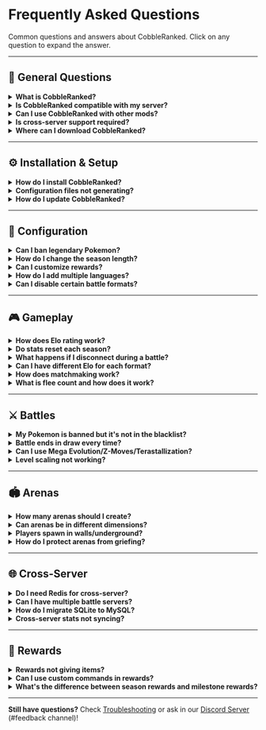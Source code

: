 # Frequently Asked Questions

Common questions and answers about CobbleRanked. Click on any question to expand the answer.

---

## 📌 General Questions

<details>
<summary><strong>What is CobbleRanked?</strong></summary>

CobbleRanked is a competitive ranked battle system for Minecraft servers running Cobblemon. It provides:
- **Elo-based matchmaking** - Skill-based player matching
- **Multiple battle formats** - Singles (1v1), Doubles (2v2)
- **Seasonal leaderboards** - Automatic rotation and rewards
- **Customizable restrictions** - Ban Pokemon/moves/abilities/items
- **Cross-server support** - MySQL + Redis for multi-server networks

</details>

<details>
<summary><strong>Is CobbleRanked compatible with my server?</strong></summary>

**Requirements:**
- Minecraft **1.21.1**
- Fabric Loader **0.17.2+**
- Cobblemon **1.7.0+**
- Fabric API **0.116.6+**

If your server meets these requirements, CobbleRanked will work!

**Check your versions:**
```bash
/version
/fabric
```

</details>

<details>
<summary><strong>Can I use CobbleRanked with other mods?</strong></summary>

**Yes!** CobbleRanked is compatible with most Fabric mods.

**Tested with:**
- ✅ Cobblemon addons (Cobbledex, Cobblepedia)
- ✅ World protection (WorldGuard, GriefPrevention)
- ✅ Economy mods (for reward commands)
- ✅ Permission mods (LuckPerms, PermissionsEx)
- ✅ Chat mods
- ✅ Utility mods

**Potential conflicts:**
- ❌ Mods that modify battle mechanics
- ❌ Mods that override Pokemon stats

</details>

<details>
<summary><strong>Is cross-server support required?</strong></summary>

**No!** CobbleRanked works in two modes:

**Single-Server Mode (Default):**
- Uses SQLite (built-in)
- No additional setup needed
- Perfect for 1-100 players

**Cross-Server Mode (Optional):**
- Uses MySQL + Redis
- Requires configuration
- For networks with multiple servers (lobby + battle servers)

**Most servers use single-server mode.**

</details>

<details>
<summary><strong>Where can I download CobbleRanked?</strong></summary>

**Official source:**
- **[Discord Server](https://discord.gg/VVVvBTqqyP)** - Join for latest releases
- Modrinth _(coming soon)_
- CurseForge _(coming soon)_

**⚠️ Currently only distributed via Discord!**

Do not download from unofficial sources:
- May contain outdated versions
- May contain malware
- May contain modified/malicious code

</details>

---

## ⚙️ Installation & Setup

<details>
<summary><strong>How do I install CobbleRanked?</strong></summary>

**Quick installation:**

1. **Download** the JAR file from our [Discord Server](https://discord.gg/VVVvBTqqyP)
2. **Place** in `mods/` folder
3. **Ensure dependencies** are installed (Cobblemon, Fabric API)
4. **Start server** - Configs auto-generate in `config/cobbleranked/`
5. **Create arena:** `/rankedarena setArena main_arena pos1` (repeat for pos2)
6. **Test:** `/ranked`

See [Installation Guide](../getting-started/installation.md) for detailed steps.

</details>

<details>
<summary><strong>Configuration files not generating?</strong></summary>

**Troubleshooting steps:**

1. **Verify CobbleRanked is loaded:**
   ```bash
   /mod list
   ```
   Should show "CobbleRanked" in the list.

2. **Check logs for errors:**
   ```bash
   tail -f logs/latest.log | grep CobbleRanked
   ```

3. **Ensure dependencies installed:**
   - Cobblemon 1.7.0+
   - Fabric API 0.116.6+

4. **Remove conflicting mods** (if any)

5. **Reinstall:**
   - Delete CobbleRanked from `mods/`
   - Download latest version
   - Restart server

**Still broken?** Check [Troubleshooting](troubleshooting.md).

</details>

<details>
<summary><strong>How do I update CobbleRanked?</strong></summary>

**Safe update procedure:**

1. **Backup configs:**
   ```bash
   cp -r config/cobbleranked config/cobbleranked.backup
   ```

2. **Backup database (SQLite):**
   ```bash
   cp config/cobbleranked/ranked.db config/cobbleranked/ranked.db.backup
   ```

3. **Stop server:**
   ```bash
   /stop
   ```

4. **Replace JAR:**
   - Delete old `CobbleRanked-*.jar` from `mods/`
   - Add new version to `mods/`

5. **Start server:**
   - Configs migrate automatically
   - Check console for migration messages

6. **Test:**
   ```bash
   /rankedarena reload
   /ranked
   ```

See [Migration Guide](../getting-started/migration.md) for version-specific instructions.

</details>

---

## 🔧 Configuration

<details>
<summary><strong>Can I ban legendary Pokemon?</strong></summary>

**Yes!** Use the label-based blacklist system:

```json5
{
  "black_list_labels": [
    "legendary",  // Bans all legendary Pokemon
    "mythical",   // Bans all mythical Pokemon
    "ultra_beast" // Bans all Ultra Beasts
  ]
}
```

**File:** `config/cobbleranked/blacklist.json5`

**Available labels:**
- `legendary` - Mewtwo, Rayquaza, Dialga, etc.
- `mythical` - Mew, Celebi, Jirachi, etc.
- `ultra_beast` - Nihilego, Buzzwole, etc.
- `paradox` - Iron Treads, Great Tusk, etc.
- `powerhouse` - Dragonite, Garchomp, etc.

See [Blacklist Configuration](../configuration/blacklist.md) for full list.

</details>

<details>
<summary><strong>How do I change the season length?</strong></summary>

**Edit config.json5:**

```json5
{
  "ranked_match": {
    "reset_days": 30  // Change to desired days (0 = disabled)
  }
}
```

**Examples:**
- `reset_days: 7` - Weekly seasons
- `reset_days: 30` - Monthly seasons (default)
- `reset_days: 90` - Quarterly seasons
- `reset_days: 0` - Disable automatic rotation

**Reload config:**
```bash
/rankedarena reload
```

**Check current season:**
```bash
/rankedarena season info
```

</details>

<details>
<summary><strong>Can I customize rewards?</strong></summary>

**Yes!** Edit `rewards.json5`:

```json5
{
  "season_rewards": {
    "singles": {
      "rank_1": {
        "rank_range": "1",
        "display": "&6&l🏆 Champion Reward",
        "item": "minecraft:diamond",
        "commands": [
          "give {player} minecraft:diamond 64",
          "eco give {player} 1000",
          "lp user {player} permission set cobbleranked.title.legend true"
        ]
      }
    }
  },
  "milestone_rewards": {
    "singles": {
      "wins_10": {
        "type": "WINS",
        "requirement": 10,
        "commands": ["give {player} minecraft:gold_ingot 10"]
      }
    }
  }
}
```

**Placeholders:**
- `{player}` - Player username
- `{elo}` - Player's Elo rating
- `{rank}` - Player's rank position

See [Rewards Configuration](../configuration/rewards.md) for detailed guide.

</details>

<details>
<summary><strong>How do I add multiple languages?</strong></summary>

**Built-in languages:**
- English (`en-Us`)
- Japanese (`ja-Jp`)
- Portuguese (`pt-Br`)
- Russian (`ru-Ru`)

**Change language:**

Edit `config.json5`:
```json5
{
  "language": "ja-Jp"  // Change to desired language
}
```

**Create custom language:**

1. **Copy existing language file:**
   ```bash
   cp config/cobbleranked/language/en-Us.json5 config/cobbleranked/language/fr-Fr.json5
   ```

2. **Translate all text** in the new file

3. **Copy GUI file:**
   ```bash
   cp config/cobbleranked/gui/gui-enUs.json5 config/cobbleranked/gui/gui-frFr.json5
   ```

4. **Translate GUI text**

5. **Set language in config:**
   ```json5
   {
     "language": "fr-Fr"
   }
   ```

See [Language Customization](../configuration/languages.md).

</details>

<details>
<summary><strong>Can I disable certain battle formats?</strong></summary>

**No direct disable**, but you can effectively hide formats:

**Method 1: Hide GUI buttons**

Edit `gui-enUs.json5` and remove or hide the queue button:

```json5
{
  "gui_ranked": {
    "items": {
      // Remove or comment out this entire section
      // "doubles_queue": { ... }
    }
  }
}
```

**Method 2: Set extremely high minimum Pokemon requirement**

```json5
{
  "ranked_match": {
    "limitPokemon_doubles": 999  // Effectively disables Doubles
  }
}
```

**Method 3: Use permissions** (requires permission plugin)

Grant only Singles permission:
```bash
/lp group default permission set cobbleranked.queue.singles true
/lp group default permission set cobbleranked.queue.doubles false
```

**Note:** All formats are always available via commands to players with permissions.

</details>

---

## 🎮 Gameplay

<details>
<summary><strong>How does Elo rating work?</strong></summary>

Elo is a skill-based rating system that adjusts based on your battle performance.

**How it works:**
- **Start:** 1000 Elo (default)
- **Win:** Gain Elo (amount depends on opponent's rating)
- **Lose:** Lose Elo (amount depends on opponent's rating)
- **Higher Elo = Better rank**

**Three systems available:**

**1. LEGACY (Simple Random)**
- Win: +10 to +30 points (random)
- Loss: -10 to -30 points (random)

**2. POKEMON_SHOWDOWN (Recommended)**
- K-factor based calculation
- Win against higher Elo = more points
- Provisional period: First 10 matches use higher K-factor (faster adjustment)
- Elo decay for inactive players

**3. GLICKO2 (Advanced)**
- Rating Deviation (RD) measures uncertainty
- Volatility tracks rating stability
- More accurate for competitive play
- Recommended for serious ranked servers

**Formula (Pokemon Showdown):**
```
Expected Score = 1 / (1 + 10^((Opponent Elo - Your Elo) / 400))
New Elo = Old Elo + K * (Actual Score - Expected Score)
```

See [Elo System Guide](../features/elo-system.md) for detailed explanation.

</details>

<details>
<summary><strong>Do stats reset each season?</strong></summary>

**What resets:**
- ✅ Reward collection flags (can claim rewards again)

**What persists (does NOT reset):**
- ✅ Elo rating (unless configured to reset)
- ✅ Win/loss record (unless configured to reset)
- ✅ Flee count
- ✅ All match history

**Configurable in config.json5:**
```json5
{
  "ranked_match": {
    "season_reset": {
      "reset_elo": false,          // Set true to reset Elo
      "reset_wins_losses": false   // Set true to reset W/L
    }
  }
}
```

**Default:** Stats persist for long-term progression!

</details>

<details>
<summary><strong>What happens if I disconnect during a battle?</strong></summary>

**Immediate effects:**
- **Flee count +1** (tracked permanently)
- **Counts as loss** (Elo penalty applied)
- **Opponent wins** (receives Elo gain)

**Flee count tracking:**
- Never decreases automatically
- Visible in player stats
- Admins can reset: `/rankedarena setflee <player> 0`

**Disconnect penalties:**
- Same for crashes and intentional disconnects (prevents abuse)
- Contact admin to reset flee count if crash was legitimate

**Prevention:**
- Ensure stable connection before queuing
- Don't queue during server restarts
- Fix client crashes before playing ranked

</details>

<details>
<summary><strong>Can I have different Elo for each format?</strong></summary>

**Yes!** Each format has completely independent stats:

**Per-Format Tracking:**
- ✅ Separate Elo rating
- ✅ Separate win/loss record
- ✅ Separate leaderboard ranking
- ✅ Separate rewards

**Example player stats:**
- **Singles:** 1450 Elo, 28W-14L (Rank #5)
- **Doubles:** 1100 Elo, 8W-6L (Rank #23)

**Why separate?**
- Different formats require different skills
- Encourages trying multiple formats
- Fair competition within each format

</details>

<details>
<summary><strong>How does matchmaking work?</strong></summary>

**Matchmaking flow:**

1. **Join queue** for a format (`/ranked` → select format)

2. **Initial search** for opponent with similar Elo:
   - Range: ±100 Elo (immediate match)
   - Same format only (Singles vs Singles, etc.)

3. **Dynamic range expansion** (if no match found):
   - Every 30 seconds: Range expands by +5 Elo
   - Max expansion: 3x initial range (±600 Elo)

4. **Match found:**
   - Both players notified
   - Teleported to random arena
   - Battle starts after 10-second countdown

**Configuration:**

```json5
{
  "matchmaking": {
    "dynamicEloRange": {
      "enabled": true,
      "initialRange": 200,        // ±200 Elo initial
      "expansionDelay": 30,        // Wait 30s before expanding
      "expansionRate": 5,          // +5 Elo per second after delay
      "maxMultiplier": 3.0,        // Max 3x initial range
      "immediateMatchRange": 100   // ±100 Elo = instant match
    }
  }
}
```

See [Ranked Battles](../features/ranked-battles.md) for details.

</details>

<details>
<summary><strong>What is flee count and how does it work?</strong></summary>

**Flee count** tracks how many times a player disconnected during ranked battles.

**How it increases:**
- +1 every time you disconnect during an active battle
- Includes crashes, timeouts, and intentional disconnects
- Same penalty for all disconnect types (prevents abuse)

**Automatic penalties (configurable):**
Based on total flee count, you receive temporary queue bans. Default tiers:
- **1-5 flee count**: 5 minute queue ban
- **6-10 flee count**: 15 minute queue ban
- **11+ flee count**: 30 minute queue ban

**⚠️ Admins can customize these tiers in [config.json5](../configuration/README.md#flee-penalty-system):**
```json5
"flee_penalty": {
  "tiers": [
    { "flee_min": 1, "flee_max": 5, "penalty_minutes": 5 },
    { "flee_min": 6, "flee_max": 10, "penalty_minutes": 15 },
    { "flee_min": 11, "flee_max": 999, "penalty_minutes": 30 }
  ]
}
```

**✅ Automatic decay system (NEW):**
Flee count now **automatically decreases** over time:
- **Default**: -1 flee count every 24 hours
- Decay works **even while offline** (based on time elapsed)
- When flee count reaches 0, queue bans are cleared
- Admins can configure decay rate and interval

**Decay configuration ([config.json5](../configuration/README.md#flee-decay-system)):**
```json5
"flee_decay": {
  "enabled": true,              // Enable automatic decay
  "decay_rate": 1,              // Reduce by 1 per interval
  "decay_interval_hours": 24    // Every 24 hours
}
```

**Example decay scenarios:**
- **flee count = 10** → After 24h → **flee count = 9**
- **flee count = 5, offline for 3 days** → After login → **flee count = 2** (3 intervals elapsed)
- **flee count = 2, offline for 2 days** → After login → **flee count = 0** (penalty cleared)

**Manual reset (admin command):**
```bash
/rankedarena setflee <player> 0
```

**For legitimate crashes:**
Contact an admin on Discord with:
- Crash report (`crash-reports/` folder)
- Server logs showing disconnect
- Explanation of what happened

**Admins can:**
- Disable decay entirely (`"enabled": false`)
- Speed up decay (`"decay_interval_hours": 12` = every 12 hours)
- Increase decay rate (`"decay_rate": 2` = -2 per interval)
- Create custom penalty tiers (e.g., 1-minute ban for first offense)

</details>

---

## ⚔️ Battles

<details>
<summary><strong>My Pokemon is banned but it's not in the blacklist?</strong></summary>

**Possible causes:**

**1. Label-based ban:**

Check `blacklist.json5` for label bans:
```json5
{
  "black_list_labels": [
    "legendary",  // Bans ALL legendary Pokemon
    "mythical",
    "ultra_beast"
  ]
}
```

If your Pokemon has a banned label, it's blocked even if not explicitly listed.

**2. Move/ability/item ban:**

Your Pokemon may have:
- Banned move (e.g., "Fissure")
- Banned ability (e.g., "Moody")
- Banned held item (e.g., "Bright Powder")

Check these sections in `blacklist.json5`:
```json5
{
  "black_list_moves": ["Fissure", "Double Team"],
  "black_list_ability": ["Moody", "Shadow Tag"],
  "black_list_items_pokemon": ["Bright Powder"]
}
```

**3. Special format restriction:**

Check if special format is enabled:
```json5
{
  "special_format": {
    "enabled": true,
    "format_type": "little_cup"  // Only first-stage Pokemon
  }
}
```

**Format types:**
- `baby_cup` - Only Pokemon that can evolve
- `little_cup` - Only base-form Pokemon
- `monotype` - All Pokemon must share a type
- `shiny_only` - Only shiny Pokemon
- `dex_range` - Specific National Dex range
- `nfe` - Not Fully Evolved only

**4. Config not reloaded:**

Reload configuration:
```bash
/rankedarena reload
```

**Debug:**
```bash
/ranked  # Try to queue and see validation error message
```

</details>

<details>
<summary><strong>Battle ends in draw every time?</strong></summary>

**Cause:** Turn limit reached before either player won.

**Solution:** Increase turn limit in `config.json5`:

```json5
{
  "battle": {
    "maxTurns": 200  // Increase from default 100
  }
}
```

**Recommended limits:**
- **Singles:** 100-150 turns
- **Doubles:** 150-200 turns (battles end faster)
- **Stall teams:** 300+ turns

**Check turn count:**
Battle logs show: `"Battle ended after {N} turns"`

**Alternative:** Use time limit instead of turn limit (custom plugin required).

</details>

<details>
<summary><strong>Can I use Mega Evolution/Z-Moves/Terastallization?</strong></summary>

**Mega Evolution:** Supported by Cobblemon

**Z-Moves:** Not yet implemented in Cobblemon

**Terastallization:** Not yet implemented in Cobblemon

**Configuration (when available):**
```json5
{
  "competitive": {
    "allowMegaEvolution": true,   // Enable/disable Mega
    "allowZMoves": false,          // Future feature
    "allowTeraType": false         // Future feature
  }
}
```

**Current limitations:** Depends on Cobblemon's battle system implementation.

</details>

<details>
<summary><strong>Level scaling not working?</strong></summary>

**Verify configuration:**

```json5
{
  "battle": {
    "levelMatch": 70  // All Pokemon forced to level 70
  }
}
```

**Troubleshooting:**

1. **Reload config:**
   ```bash
   /rankedarena reload
   ```

2. **Check console for errors:**
   ```bash
   tail -f logs/latest.log | grep level
   ```

3. **Verify Cobblemon version:**
   ```bash
   /mod list | grep Cobblemon
   ```
   Requires Cobblemon 1.7.0+

4. **Test in battle:**
   - Join ranked queue
   - Check Pokemon levels during battle
   - Should show `Lv. 70` regardless of actual level

**Still broken?** See [Troubleshooting](troubleshooting.md).

</details>

---

## 🏟️ Arenas

<details>
<summary><strong>How many arenas should I create?</strong></summary>

**Recommendations:**

**Minimum:** 1 arena
- For testing only
- Not recommended for production

**Ideal:** 3-5 arenas
- Provides variety
- Not overwhelming
- Easy to maintain

**Maximum:** 10+ arenas
- Large servers only
- Requires good organization
- 20+ arenas is overkill

**Quality > Quantity:**
- 3 great arenas > 10 mediocre arenas
- Theme each arena (forest, desert, ocean, etc.)
- Ensure balanced terrain (no advantage for either player)

</details>

<details>
<summary><strong>Can arenas be in different dimensions?</strong></summary>

**Yes!** Arenas support all dimensions:

**Vanilla dimensions:**
- Overworld (`minecraft:overworld`)
- Nether (`minecraft:the_nether`)
- End (`minecraft:the_end`)

**Custom dimensions:**
- Any dimension added by mods
- Twilight Forest
- Aether
- Custom world gen mods

**Example setup:**

Create arena in Nether:
```bash
# In Nether dimension
/rankedarena setArena nether_arena pos1
# Move to opposite corner
/rankedarena setArena nether_arena pos2
```

**Important:**
- Set exit location in Overworld (or main lobby)
- Players teleport to exit after battle, not back to queue location

</details>

<details>
<summary><strong>Players spawn in walls/underground?</strong></summary>

**Fix steps:**

1. **Stand at correct spawn point:**
   - At ground level (not floating or underground)
   - Clear 3x3 area around spawn
   - No blocks above head

2. **Re-create arena positions:**
   ```bash
   /rankedarena setArena arena_name pos1
   # Move to opposite corner
   /rankedarena setArena arena_name pos2
   ```

3. **Verify Y coordinate:**
   - Use F3 debug screen
   - Y should be at ground level (not air or inside blocks)

4. **Test arena:**
   ```bash
   /rankedarena teleportArena arena_name
   ```
   Verifies spawn point is safe.

**Prevention:**
- Use flat, even terrain
- Build proper battle platforms
- Test arenas before enabling for players

</details>

<details>
<summary><strong>How do I protect arenas from griefing?</strong></summary>

**WorldGuard (recommended):**

```bash
# Create region
/region define arena_name

# Set flags
/region flag arena_name build deny           # No breaking/placing
/region flag arena_name pvp deny             # No PvP damage
/region flag arena_name mob-spawning deny    # No mob spawns
/region flag arena_name enderman-grief deny  # No enderman griefing
/region flag arena_name creeper-explosion deny
```

**GriefPrevention:**

```bash
# Create claim at arena
/claim

# Trust only admins
/trust public
```

**Other protection mods:** Similar commands, check mod documentation.

**Important:** Protection mods don't interfere with Cobblemon battles!

See [Arena Configuration](../configuration/arenas.md).

</details>

---

## 🌐 Cross-Server

<details>
<summary><strong>Do I need Redis for cross-server?</strong></summary>

**Short answer:** No, but strongly recommended.

**MySQL (Required):**
- ✅ Shares player data across servers
- ✅ Stores Elo, wins, losses
- ✅ Synchronizes seasons
- ✅ Handles rewards

**Redis (Optional but recommended):**
- ✅ Real-time queue synchronization
- ✅ Instant matchmaking across servers
- ✅ Faster than database polling
- ✅ Reduces MySQL load

**Without Redis:**
- ❌ Queue updates slower (5-10 second delay)
- ❌ Higher database load
- ❌ Matchmaking less responsive
- ✅ But still works!

**Recommendation:** Use Redis for 2+ servers.

</details>

<details>
<summary><strong>Can I have multiple battle servers?</strong></summary>

**❌ NO!** Only **ONE** server should be the battle server.

**Correct configuration:**

**Battle Server (battle1):**
```json5
{
  "cross_server": {
    "enabled": true,
    "server_id": "battle1",
    "battle_server": ""  // EMPTY = This IS the battle server
  }
}
```

**Lobby Server (lobby1):**
```json5
{
  "cross_server": {
    "enabled": true,
    "server_id": "lobby1",
    "battle_server": "battle1"  // Points to battle server
  }
}
```

**Why only one?**
- ❌ Prevents duplicate season management
- ❌ Avoids conflicting matchmaking
- ❌ Single source of truth for rankings

**Error detection:**
If multiple battle servers detected, CobbleRanked logs:
```
CRITICAL ERROR: Multiple Battle Servers Detected!
FIX: Only ONE server should have battle_server: ""
```

See [Cross-Server Setup](../advanced/cross-server.md) for detailed guide.

</details>

<details>
<summary><strong>How do I migrate SQLite to MySQL?</strong></summary>

**Prerequisites:**

1. **Configure MySQL** in `config.json5`:
   ```json5
   {
     "cross_server": {
       "enabled": true,
       "mysql": {
         "host": "localhost",
         "database": "cobbleranked",
         "username": "your_username",
         "password": "your_password"
       }
     }
   }
   ```

2. **Create MySQL database:**
   ```sql
   CREATE DATABASE cobbleranked;
   CREATE USER 'cobbleranked'@'%' IDENTIFIED BY 'your_password';
   GRANT ALL PRIVILEGES ON cobbleranked.* TO 'cobbleranked'@'%';
   FLUSH PRIVILEGES;
   ```

3. **Test MySQL connection:**
   ```bash
   mysql -u cobbleranked -p -h localhost cobbleranked
   ```

**Migration:**

```bash
/rankedarena database migrate sqlite mysql
```

**What's migrated:**
- ✅ All player stats (Elo, wins, losses)
- ✅ Format-specific stats (Singles, Doubles)
- ✅ Season data
- ✅ Reward collection flags

**Backup created:**
- SQLite file renamed to `ranked.db.backup`
- Rollback possible if needed

**Verify migration:**
```bash
/stats YourUsername
```

See [Database Migration](../advanced/database.md).

</details>

<details>
<summary><strong>Cross-server stats not syncing?</strong></summary>

**Troubleshooting checklist:**

**1. MySQL connection:**
```bash
mysql -u username -p -h host database
```
If fails, check:
- Host/port correct?
- Firewall allows port 3306?
- MySQL user has permissions?

**2. Config verification:**
```json5
{
  "cross_server": {
    "enabled": true,  // Must be true!
    "mysql": {
      "host": "correct_ip_here",
      "database": "cobbleranked",
      "username": "correct_user",
      "password": "correct_password"
    }
  }
}
```

**3. All servers use same database:**
- Check every server's `config.json5`
- Must connect to SAME MySQL instance
- Same database name

**4. Restart all servers:**
```bash
/stop  # On each server
# Restart all servers
```

**5. Test sync:**
```bash
# On server 1:
/setelo gashi 1500 SINGLES

# On server 2:
/stats gashi
```
Should show 1500 Elo.

**Still broken?** Check [Troubleshooting](troubleshooting.md).

</details>

---

## 🎁 Rewards

<details>
<summary><strong>Rewards not giving items?</strong></summary>

**Common issues:**

**1. Placeholder syntax:**

**❌ Wrong:**
```json5
"commands": [
  "give {player} diamond 64"  // Missing minecraft: prefix
]
```

**✅ Correct:**
```json5
"commands": [
  "give {player} minecraft:diamond 64"
]
```

**2. Player already collected:**

Rewards only given once per season.

Check if already collected:
```bash
/rankedarena season info
```

Reset for testing:
```sql
-- MySQL only
UPDATE format_stats SET reward_flags = '[]' WHERE player_uuid = '<uuid>';
```

**3. Reward disabled:**

```json5
{
  "season_rewards": {
    "singles": {
      "rank_1": {
        "rank_range": "1",
        // Missing or set to false
        "enabled": true  // MUST BE TRUE
      }
    }
  }
}
```

**4. Command requires permissions/plugin:**

Example: Economy command requires economy plugin
```json5
"commands": [
  "eco give {player} 1000"  // Requires EssentialsX or similar
]
```

**Test rewards:**
```bash
/give @p minecraft:diamond 64  # Test command manually
```

</details>

<details>
<summary><strong>Can I use custom commands in rewards?</strong></summary>

**Yes!** Any server command works.

**Examples:**

**Economy:**
```json5
"commands": [
  "eco give {player} 1000",  // EssentialsX
  "money give {player} 1000"  // Other economy plugins
]
```

**Permissions:**
```json5
"commands": [
  "lp user {player} permission set vip.rank true",  // LuckPerms
  "pex user {player} add vip.rank"  // PermissionsEx
]
```

**Teleportation:**
```json5
"commands": [
  "tp {player} 100 64 200",
  "warp {player} vip_area"
]
```

**Announcements:**
```json5
"commands": [
  "broadcast &6{player} &ehas reached &aRank #1&e!",
  "title @a title {\"text\":\"New Champion!\",\"color\":\"gold\"}"
]
```

**Custom plugin commands:**
```json5
"commands": [
  "customplugin reward {player} legendary_key",
  "crate give {player} legendary 1"
]
```

**Available placeholders:**
- `{player}` - Player username
- `{elo}` - Player's current Elo
- `{rank}` - Player's rank position
- `{format}` - Battle format (SINGLES/DOUBLES)

</details>

<details>
<summary><strong>What's the difference between season rewards and milestone rewards?</strong></summary>

**Season Rewards:**

**When given:** End of season (automatic rotation or admin command)

**Who gets them:** Top-ranked players only

**Based on:** Leaderboard position

**Example:**
```json5
{
  "season_rewards": {
    "singles": {
      "rank_1": {
        "rank_range": "1",  // 1st place only
        "commands": ["give {player} minecraft:diamond 64"]
      },
      "rank_2_3": {
        "rank_range": "2-3",  // 2nd and 3rd place
        "commands": ["give {player} minecraft:gold_ingot 32"]
      }
    }
  }
}
```

**Milestone Rewards:**

**When given:** Immediately upon reaching milestone

**Who gets them:** Any player who reaches the milestone

**Based on:** Total stats (wins, matches played, Elo reached)

**Example:**
```json5
{
  "milestone_rewards": {
    "singles": {
      "wins_10": {
        "type": "WINS",
        "requirement": 10,  // 10 wins total
        "commands": ["give {player} minecraft:gold_ingot 10"]
      },
      "elo_1500": {
        "type": "ELO",
        "requirement": 1500,  // Reach 1500 Elo
        "commands": ["give {player} minecraft:diamond 3"]
      }
    }
  }
}
```

**Comparison:**

| Feature | Season Rewards | Milestone Rewards |
|---------|---------------|------------------|
| **Timing** | End of season | Immediate |
| **Who gets** | Top 3-25 players | Anyone who qualifies |
| **Based on** | Rank position | Total stats |
| **Repeatable** | Every season | Once per milestone |
| **Competitiveness** | High (top players only) | Low (anyone can earn) |

**Both can be configured independently!**

</details>

---

**Still have questions?** Check [Troubleshooting](troubleshooting.md) or ask in our [Discord Server](https://discord.gg/VVVvBTqqyP) (#feedback channel)!
